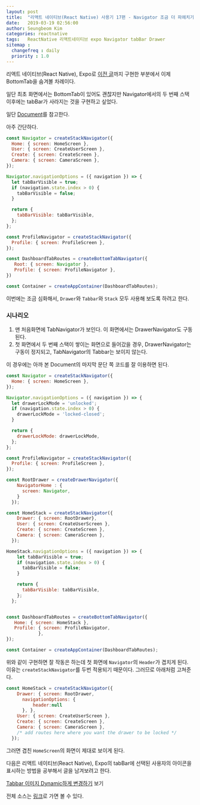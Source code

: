 ```yaml
---
layout: post
title:  "리액트 네이티브(React Native) 사용기 17편 - Navigator 조금 더 파헤치기"
date:   2019-03-19 02:56:00
author: Seungbeom Kim
categories: reactnative
tags:	ReactNative 리액트네이티브 expo Navigator tabBar Drawer
sitemap :
  changefreq : daily
  priority : 1.0
---
```


리액트 네이티브(React Native), Expo로 [이전 글](https://myksb1223.github.io/reactnative/2019/03/18/React-Native-16.html)까지 구현한 부분에서 이제 BottomTab을 숨겨볼 차례이다.

일단 최초 화면에서는 BottomTab이 있어도 괜찮지만 Navigator에서의 두 번째 스택 이후에는 tabBar가 사라지는 것을 구현하고 싶었다.

일단 [Document](https://reactnavigation.org/docs/en/navigation-options-resolution.html#a-tab-navigator-contains-a-stack-and-you-want-to-hide-the-tab-bar-on-specific-screens)를 참고한다.

아주 간단하다.

```Javascript
const Navigator = createStackNavigator({
  Home: { screen: HomeScreen },
  User: { screen: CreateUserScreen },
  Create: { screen: CreateScreen },
  Camera: { screen: CameraScreen },
});

Navigator.navigationOptions = ({ navigation }) => {
  let tabBarVisible = true;
  if (navigation.state.index > 0) {
    tabBarVisible = false;
  }

  return {
    tabBarVisible: tabBarVisible,
  };
};

const ProfileNavigator = createStackNavigator({
  Profile: { screen: ProfileScreen },
});

const DashboardTabRoutes = createBottomTabNavigator({
   Root: { screen: Navigator },
   Profile: { screen: ProfileNavigator },
})

const Container = createAppContainer(DashboardTabRoutes);
```

이번에는 조금 심화해서, `Drawer`와 `Tabbar`와 `Stack` 모두 사용해 보도록 하려고 한다.

### 시나리오
1. 맨 처음화면에 TabNavigator가 보인다. 이 화면에서는 DrawerNavigator도 구동된다.
2. 첫 화면에서 두 번째 스택이 쌓이는 화면으로 들어갔을 경우, DrawerNavigator는 구동이 정지되고, TabNavigator의 Tabbar는 보이지 않는다.

이 경우에는 아까 본 Document의 마지막 문단 쪽 코드를 잘 이용하면 된다.

```Javascript
const Navigator = createStackNavigator({
  Home: { screen: HomeScreen },
});

Navigator.navigationOptions = ({ navigation }) => {
  let drawerLockMode = 'unlocked';
  if (navigation.state.index > 0) {
    drawerLockMode = 'locked-closed';
  }

  return {
    drawerLockMode: drawerLockMode,
  };
};

const ProfileNavigator = createStackNavigator({
  Profile: { screen: ProfileScreen },
});

const RootDrawer = createDrawerNavigator({
    NavigatorHome : {
      screen: Navigator,
    }
  });

const HomeStack = createStackNavigator({
    Drawer: { screen: RootDrawer},
    User: { screen: CreateUserScreen },
    Create: { screen: CreateScreen },
    Camera: { screen: CameraScreen },
  });

HomeStack.navigationOptions = ({ navigation }) => {
    let tabBarVisible = true;
    if (navigation.state.index > 0) {
      tabBarVisible = false;
    }

    return {
      tabBarVisible: tabBarVisible,
    };
  };


const DashboardTabRoutes = createBottomTabNavigator({
   Home: { screen: HomeStack },
   Profile: { screen: ProfileNavigator,
            },
});

const Container = createAppContainer(DashboardTabRoutes);
```

위와 같이 구현하면 잘 작동은 하는데 첫 화면에 `Navigator`의 `Header`가 겹치게 된다. 이유는 `createStackNavigator`를 두번 적용되기 때문이다. 그러므로 아래처럼 고쳐준다.

```Javascript
const HomeStack = createStackNavigator({
    Drawer: { screen: RootDrawer,
      navigationOptions: {
          header:null
      }, },
    User: { screen: CreateUserScreen },
    Create: { screen: CreateScreen },
    Camera: { screen: CameraScreen },
    /* add routes here where you want the drawer to be locked */
  });
```

그러면 겹친 `HomeScreen`의 화면이 제대로 보이게 된다.

다음은 리액트 네이티브(React Native), Expo의 tabBar에 선택된 사용자의 아이콘을 표시하는 방법을 공부해서 글을 남겨보려고 한다.

[Tabbar 이미지 Dynamic하게 변경하기](https://myksb1223.github.io/reactnative/2019/03/20/React-Native-18.html) 보기

전체 소스는 [링크](https://github.com/myksb1223/ReactNative-instagram-example)로 가면 볼 수 있다.
